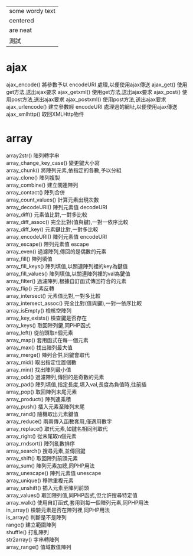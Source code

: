 |                |
|:---------------|
| some wordy text|
| centered       |
| are neat       |
| 測試           |

# ajax
ajax_encode()     將參數予以 encodeURI 處理,以便使用ajax傳送
ajax_get()        使用get方法,送出ajax要求
ajax_getxml()     使用get方法,送出ajax要求
ajax_post()       使用post方法,送出ajax要求
ajax_postxml()    使用post方法,送出ajax要求
ajax_urlencode()  建立參數經 encodeURI 處理過的網址,以便使用ajax傳送
ajax_xmlhttp()    取回XMLHttp物件

# array
array2str()               陣列轉字串                                                        
array_change_key_case()   變更鍵大小寫                                                      
array_chunk()             將陣列元素,依指定的各數,予以分組                                  
array_clone()             陣列複製                                                          
array_combine()           建立關連陣列                                                      
array_contact()           陣列合併                                                          
array_count_values()      計算元素出現次數                                                  
array_decodeURI()         陣列元素值 decodeURI                                              
array_diff()              元素值比對,一對多比較                                             
array_diff_assoc()        完全比對(值與鍵),一對一依序比較                                   
array_diff_key()          元素鍵比對,一對多比較                                             
array_encodeURI()         陣列元素值 encodeURI                                              
array_escape()            陣列元素值 escape                                                 
array_even()              過濾陣列,傳回的是偶數的元素                                       
array_fill()              陣列填值                                                          
array_fill_keys()         陣列填值,以關連陣列裡的key為鍵值                                  
array_fill_values()       陣列填值,以關連陣列裡的val為鍵值                                  
array_filter()            過濾陣列,根據自訂函式傳回符合的元素                               
array_flip()              元素反轉                                                          
array_intersect()         元素值比對,一對多比較                                             
array_intersect_assoc()   完全比對(值與鍵),一對一依序比較                                   
array_isEmpty()           檢核空陣列                                                        
array_key_exists()        檢查鍵是否存在                                                    
array_keys()              取回陣列鍵,同PHP函式                                              
array_left()              從前頭取n個元素                                                   
array_map()               套用函式在每一個元素                                              
array_max()               找出陣列最大值                                                    
array_merge()             陣列合併,同鍵會取代                                               
array_mid()               取出指定位置個數                                                  
array_min()               找出陣列最小值                                                    
array_odd()               過濾陣列,傳回的是奇數的元素                                       
array_pad()               陣列填值,指定長度,填入val,長度為負值時,往前插                     
array_pop()               取回陣列末尾元素                                                  
array_product()           陣列連乘積                                                        
array_push()              插入元素至陣列末尾                                                
array_rand()              隨機取出元素鍵值                                                  
array_reduce()            兩兩傳入函數套用,僅適用數字                                       
array_replace()           取代元素,如鍵名相同則取代                                         
array_right()             從末尾取n個元素                                                   
array_rndsort()           陣列亂數排序                                                      
array_search()            搜尋元素,並傳回鍵                                                 
array_shift()             取回陣列前頭元素                                                  
array_sum()               陣列元素加總,同PHP用法                                            
array_unescape()          陣列元素值 unescape                                               
array_unique()            移除重複元素                                                      
array_unshift()           插入元素至陣列前頭                                                
array_values()            取回陣列值,同PHP函式,但允許搜尋特定值                             
array_walk()              使用自訂函式,套用到每一個陣列元素,同PHP用法                       
in_array()                檢驗元素是否在陣列裡,同PHP用法                                    
is_array()                判斷是不是陣列                                                    
range()                   建立範圍陣列                                                      
shuffle()                 打亂陣列                                                          
str2array()               字串轉陣列                                                        
array_range()             值域數值陣列                                                      
